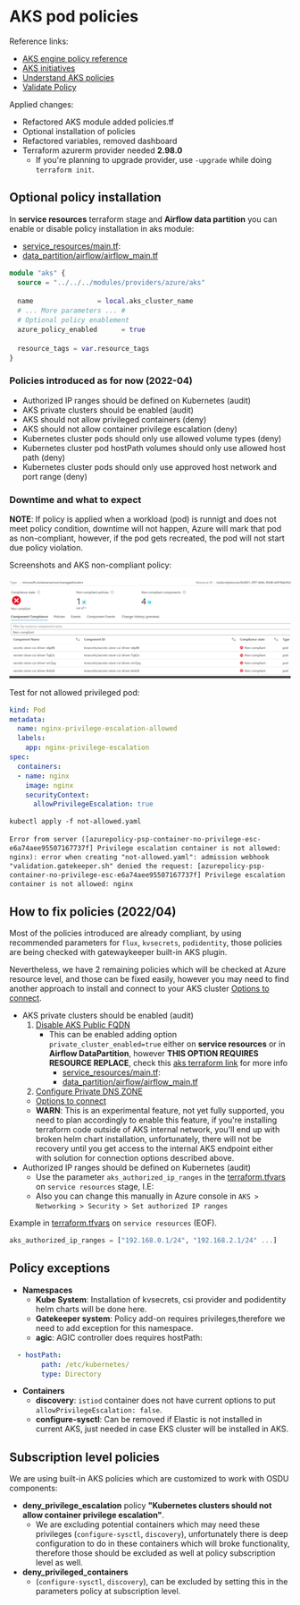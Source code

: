 # AKS pod policies

Reference links:

* [AKS engine policy reference](https://docs.microsoft.com/en-us/azure/aks/policy-reference#aks-engine)
* [AKS initiatives](https://docs.microsoft.com/en-us/azure/aks/policy-reference#initiatives)
* [Understand AKS policies](https://docs.microsoft.com/en-us/azure/governance/policy/concepts/policy-for-kubernetes)
* [Validate Policy](https://docs.microsoft.com/en-us/azure/aks/use-azure-policy#validate-a-azure-policy-is-running)

Applied changes:

* Refactored AKS module added policies.tf
* Optional installation of policies
* Refactored variables, removed dashboard
* Terraform azurerm provider needed __2.98.0__
  * If you're planning to upgrade provider, use `-upgrade` while doing `terraform init`.

## Optional policy installation

In __service resources__ terraform stage and __Airflow data partition__ you can enable or disable policy installation in aks module:

* [service_resources/main.tf](../../infra/templates/osdu-r3-mvp/service_resources/main.tf):
* [data_partition/airflow/airflow_main.tf](../../infra/templates/osdu-r3-mvp/data_partition/airflow/airflow_main.tf)

```terraform
module "aks" {
  source = "../../../modules/providers/azure/aks"

  name                = local.aks_cluster_name
  # ... More parameters ... #
  # Optional policy enablement
  azure_policy_enabled      = true   

  resource_tags = var.resource_tags
}
```

### Policies introduced as for now (2022-04)

* Authorized IP ranges should be defined on Kubernetes (audit)
* AKS private clusters should be enabled (audit)
* AKS should not allow privileged containers (deny)
* AKS should not allow container privilege escalation (deny)
* Kubernetes cluster pods should only use allowed volume types (deny)
* Kubernetes cluster pod hostPath volumes should only use allowed host path (deny)
* Kubernetes cluster pods should only use approved host network and port range (deny)

### Downtime and what to expect

__NOTE__: If policy is applied when a workload (pod) is runnigt and does not meet policy condition, downtime will not happen, Azure will mark that pod as non-compliant, however, if the pod gets recreated, the pod will not start due policy violation.

Screenshots and AKS non-compliant policy:

![image](../images/security/aks-policy.png)

Test for not allowed privileged pod:

```yaml
kind: Pod
metadata: 
  name: nginx-privilege-escalation-allowed
  labels: 
    app: nginx-privilege-escalation
spec: 
  containers: 
  - name: nginx
    image: nginx
    securityContext: 
      allowPrivilegeEscalation: true
```

```shell
kubectl apply -f not-allowed.yaml 

Error from server ([azurepolicy-psp-container-no-privilege-esc-e6a74aee95507167737f] Privilege escalation container is not allowed: nginx): error when creating "not-allowed.yaml": admission webhook "validation.gatekeeper.sh" denied the request: [azurepolicy-psp-container-no-privilege-esc-e6a74aee95507167737f] Privilege escalation container is not allowed: nginx
```

## How to fix policies (2022/04)

Most of the policies introduced are already compliant, by using recommended parameters for `flux`, `kvsecrets`, `podidentity`, those policies are being checked with gatewaykeeper built-in AKS plugin.

Nevertheless, we have 2 remaining policies which will be checked at Azure resource level, and those can be fixed easily, however you may need to find another approach to install and connect to your AKS cluster [Options to connect](https://docs.microsoft.com/en-us/azure/aks/private-clusters#options-for-connecting-to-the-private-cluster).

* AKS private clusters should be enabled (audit)
  1. [Disable AKS Public FQDN](https://docs.microsoft.com/en-us/azure/aks/private-clusters#disable-public-fqdn)
      * This can be enabled adding option `private_cluster_enabled=true` either on __service resources__ or in __Airflow DataPartition__, however __THIS OPTION REQUIRES RESOURCE REPLACE__, check this [aks terraform link](https://registry.terraform.io/providers/hashicorp/azurerm/latest/docs/resources/kubernetes_cluster#private_cluster_enabled) for more info
          * [service_resources/main.tf](../../infra/templates/osdu-r3-mvp/service_resources/main.tf):
          * [data_partition/airflow/airflow_main.tf](../../infra/templates/osdu-r3-mvp/data_partition/airflow/airflow_main.tf)
  2. [Configure Private DNS ZONE](https://docs.microsoft.com/en-us/azure/aks/private-clusters#configure-private-dns-zone)
  * [Options to connect](https://docs.microsoft.com/en-us/azure/aks/private-clusters#options-for-connecting-to-the-private-cluster)
  * __WARN__: This is an experimental feature, not yet fully supported, you need to plan accordingly to enable this feature, if you're installing terraform code outside of AKS internal network, you'll end up with broken helm chart installation, unfortunately, there will not be recovery until you get access to the internal AKS endpoint either with solution for connection options described above.
* Authorized IP ranges should be defined on Kubernetes (audit)
  * Use the parameter `aks_authorized_ip_ranges` in the [terraform.tfvars](../../infra/templates/osdu-r3-mvp/service_resources/terraform.tfvars) on `service resources` stage, I.E:
  * Also you can change this manually in Azure console in `AKS > Networking > Security > Set authorized IP ranges`

Example in [terraform.tfvars](../../infra/templates/osdu-r3-mvp/service_resources/terraform.tfvars) on `service resources` (EOF).

```terraform
aks_authorized_ip_ranges = ["192.168.0.1/24", "192.168.2.1/24" ...]
```

## Policy exceptions

* __Namespaces__
  * __Kube System__: Installation of kvsecrets, csi provider and podidentity helm charts will be done here.
  * __Gatekeeper system__: Policy add-on requires privileges,therefore we need to add exception for this namespace.
  * __agic__: AGIC controller does requires hostPath:

```yaml
  - hostPath:
        path: /etc/kubernetes/
        type: Directory
```

* __Containers__
  * __discovery__: `istiod` container does not have current options to put `allowPrivilegeEscalation: false`.
  * __configure-sysctl__: Can be removed if Elastic is not installed in current AKS, just needed in case EKS cluster will be installed in AKS.

## Subscription level policies

We are using built-in AKS policies which are customized to work with OSDU components:

* __deny_privilege_escalation__ policy __"Kubernetes clusters should not allow container privilege escalation"__.
  * We are excluding potential containers which may need these privileges (`configure-sysctl`, `discovery`), unfortunately there is deep configuration to do in these containers which will broke functionality, therefore those should be excluded as well at policy subscription level as well.
* __deny_privileged_containers__
  * (`configure-sysctl`, `discovery`), can be excluded by setting this in the parameters policy at subscription level.

